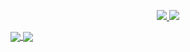 <p align="center">
  <a href="https://www.linkedin.com/in/masdimasekaputra/">
    <img src="https://img.shields.io/badge/-dimas%20eka%20putra-blue?style=for-the-badge&logo=Linkedin&logoColor=00AEFF&labelColor=black&color=black">
  </a>
  <a href="mailto:dimasekaputra2000@gmail.com">
    <img src="https://img.shields.io/badge/dimasekaputra2000@gmail.com-0078D4?style=for-the-badge&logo=Microsoft-Outlook&logoColor=00AEFF&labelColor=black&color=black">
  </a>
</p>

<a href="https://github.com/nomenklatur">
  <img align="center" src="https://github-readme-stats.vercel.app/api?username=nomenklatur&count_private=true&show_icons=true&theme=chartreuse-dark" />
</a>
<a href="https://github.com/zuramai">
  <img align="center" src="https://github-readme-stats.vercel.app/api/top-langs/?username=nomenklatur&layout=compact&theme=chartreuse-dark&langs_count=8" />
</a>
